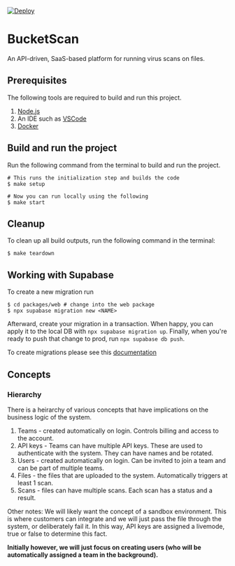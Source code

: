 [![Deploy](https://github.com/bucketscan/bucketscan/actions/workflows/deploy.yml/badge.svg?branch=main)](https://github.com/bucketscan/bucketscan/actions/workflows/deploy.yml)

# BucketScan

An API-driven, SaaS-based platform for running virus scans on files.

## Prerequisites

The following tools are required to build and run this project.

1. [Node.js](https://nodejs.org/en/download)
1. An IDE such as [VSCode](https://code.visualstudio.com/download)
1. [Docker](https://docs.docker.com/desktop)

## Build and run the project

Run the following command from the terminal to build and run the project.

```shell
# This runs the initialization step and builds the code
$ make setup

# Now you can run locally using the following
$ make start
```

## Cleanup

To clean up all build outputs, run the following command in the terminal:

```shell
$ make teardown
```

## Working with Supabase

<!-- TODO: This step needs updating. We also need to consider how we are going to handle migrations. -->

To create a new migration run

```shell
$ cd packages/web # change into the web package
$ npx supabase migration new <NAME>
```

Afterward, create your migration in a transaction. When happy, you can apply it to the local DB with `npx supabase migration up`. Finally, when you're ready to push that change to prod, run `npx supabase db push`.

To create migrations please see this [documentation](https://supabase.com/docs/guides/cli/local-development#database-migrations)

## Concepts

### Hierarchy
There is a heirarchy of various concepts that have implications on the business logic of the system.

1. Teams - created automatically on login. Controls billing and access to the account.
2. API keys - Teams can have multiple API keys. These are used to authenticate with the system. They can have names and be rotated.
2. Users - created automatically on login. Can be invited to join a team and can be part of multiple teams.
3. Files - the files that are uploaded to the system. Automatically triggers at least 1 scan.
4. Scans - files can have multiple scans. Each scan has a status and a result.

Other notes: We will likely want the concept of a sandbox environment. This is where customers can integrate and we will just pass the file through the system, or deliberately fail it. In this way, API keys are assigned a livemode, true or false to determine this fact.

**Initially however, we will just focus on creating users (who will be automatically assigned a team in the background).**
